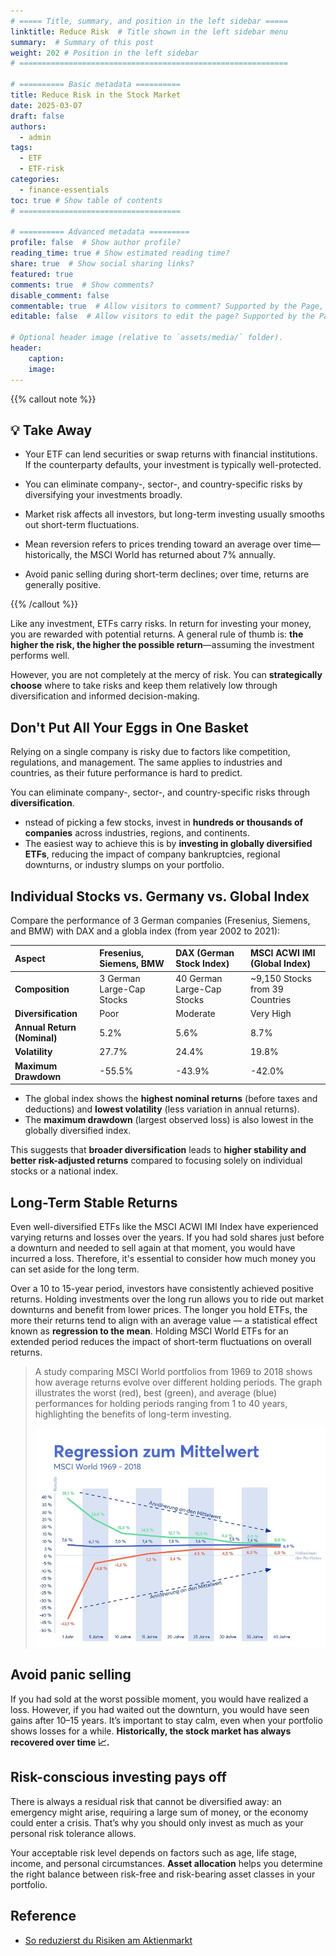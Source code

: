 ```yaml
---
# ===== Title, summary, and position in the left sidebar =====
linktitle: Reduce Risk  # Title shown in the left sidebar menu
summary:  # Summary of this post
weight: 202 # Position in the left sidebar
# ============================================================

# ========== Basic metadata ==========
title: Reduce Risk in the Stock Market
date: 2025-03-07
draft: false
authors:
  - admin
tags:
  - ETF
  - ETF-risk
categories:
  - finance-essentials
toc: true # Show table of contents
# ====================================

# ========== Advanced metadata =========
profile: false  # Show author profile?
reading_time: true # Show estimated reading time?
share: true  # Show social sharing links?
featured: true
comments: true  # Show comments?
disable_comment: false
commentable: true  # Allow visitors to comment? Supported by the Page, Post, and Book content types.
editable: false  # Allow visitors to edit the page? Supported by the Page, Post, and Book content types.

# Optional header image (relative to `assets/media/` folder).
header:
    caption: 
    image:  
---
```


{{% callout  note %}}

## 💡 Take Away

- Your ETF can lend securities or swap returns with financial institutions. If the counterparty defaults, your investment is typically well-protected.

- You can eliminate company-, sector-, and country-specific risks by diversifying your investments broadly.

- Market risk affects all investors, but long-term investing usually smooths out short-term fluctuations.

- Mean reversion refers to prices trending toward an average over time—historically, the MSCI World has returned about 7% annually.

- Avoid panic selling during short-term declines; over time, returns are generally positive.

{{% /callout %}}

Like any investment, ETFs carry risks. In return for investing your money, you are rewarded with potential returns. A general rule of thumb is: **the higher the risk, the higher the possible return**—assuming the investment performs well. 

However, you are not completely at the mercy of risk. You can **strategically choose** where to take risks and keep them relatively low through diversification and informed decision-making.

## Don't Put All Your Eggs in One Basket

Relying on a single company is risky due to factors like competition, regulations, and management. The same applies to industries and countries, as their future performance is hard to predict.

You can eliminate company-, sector-, and country-specific risks through **diversification**.

- nstead of picking a few stocks, invest in **hundreds or thousands of companies** across industries, regions, and continents. 
- The easiest way to achieve this is by **investing in globally diversified ETFs**, reducing the impact of company bankruptcies, regional downturns, or industry slumps on your portfolio.

## Individual Stocks vs. Germany vs. Global Index

Compare the performance of 3 German companies (Fresenius, Siemens, and BMW) with DAX and a globla index (from year 2002 to 2021):

| **Aspect**                  | **Fresenius, Siemens, BMW** | **DAX (German Stock Index)** | **MSCI ACWI IMI (Global Index)** |
| :-------------------------- | :-------------------------- | :--------------------------- | :------------------------------- |
| **Composition**             | 3 German Large-Cap Stocks   | 40 German Large-Cap Stocks   | ~9,150 Stocks from 39 Countries  |
| **Diversification**         | Poor                        | Moderate                     | Very High                        |
| **Annual Return (Nominal)** | 5.2%                        | 5.6%                         | 8.7%                             |
| **Volatility**              | 27.7%                       | 24.4%                        | 19.8%                            |
| **Maximum Drawdown**        | -55.5%                      | -43.9%                       | -42.0%                           |

- The global index shows the **highest nominal returns** (before taxes and deductions) and **lowest volatility** (less variation in annual returns).
- The **maximum drawdown** (largest observed loss) is also lowest in the globally diversified index. 

This suggests that **broader diversification** leads to **higher stability and better risk-adjusted returns** compared to focusing solely on individual stocks or a national index.

## Long-Term Stable Returns

Even well-diversified ETFs like the MSCI ACWI IMI Index have experienced varying returns and losses over the years. If you had sold shares just before a downturn and needed to sell again at that moment, you would have incurred a loss. Therefore, it's essential to consider how much money you can set aside for the long term. 

Over a 10 to 15-year period, investors have consistently achieved positive returns. Holding investments over the long run allows you to ride out market downturns and benefit from lower prices. The longer you hold ETFs, the more their returns tend to align with an average value — a statistical effect known as **regression to the mean**. Holding MSCI World ETFs for an extended period reduces the impact of short-term fluctuations on overall returns.

> A study comparing MSCI World portfolios from 1969 to 2018 shows how average returns evolve over different holding periods. The graph illustrates the worst (red), best (green), and average (blue) performances for holding periods ranging from 1 to 40 years, highlighting the benefits of long-term investing.
>
> ![Regression zum Mittelwert](https://raw.githubusercontent.com/EckoTan0804/upic-repo/master/uPic/regression-zum-mittelwert-20250309233457372.jpg)



## Avoid panic selling

If you had sold at the worst possible moment, you would have realized a loss. However, if you had waited out the downturn, you would have seen gains after 10–15 years. It’s important to stay calm, even when your portfolio shows losses for a while. **Historically, the stock market has always recovered over time 📈.**

## Risk-conscious investing pays off

There is always a residual risk that cannot be diversified away: an emergency might arise, requiring a large sum of money, or the economy could enter a crisis. That’s why you should only invest as much as your personal risk tolerance allows.

Your acceptable risk level depends on factors such as age, life stage, income, and personal circumstances. **Asset allocation** helps you determine the right balance between risk-free and risk-bearing asset classes in your portfolio.

## Reference

- [So reduzierst du Risiken am Aktienmarkt](https://www.finanzfluss.de/etf-handbuch/risiken-reduzieren/)